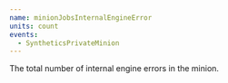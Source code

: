```yaml
---
name: minionJobsInternalEngineError
units: count
events:
  - SyntheticsPrivateMinion
---
```


The total number of internal engine errors in the minion.